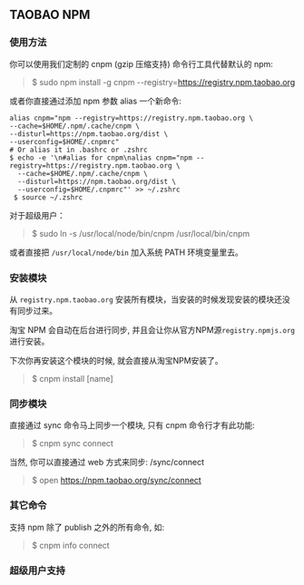 TAOBAO NPM
------
### 使用方法

你可以使用我们定制的 cnpm (gzip 压缩支持) 命令行工具代替默认的 npm:

> $ sudo npm install -g cnpm --registry=https://registry.npm.taobao.org

或者你直接通过添加 npm 参数 alias 一个新命令:
```
alias cnpm="npm --registry=https://registry.npm.taobao.org \
--cache=$HOME/.npm/.cache/cnpm \
--disturl=https://npm.taobao.org/dist \
--userconfig=$HOME/.cnpmrc"
# Or alias it in .bashrc or .zshrc
$ echo -e '\n#alias for cnpm\nalias cnpm="npm --registry=https://registry.npm.taobao.org \
  --cache=$HOME/.npm/.cache/cnpm \
  --disturl=https://npm.taobao.org/dist \
  --userconfig=$HOME/.cnpmrc"' >> ~/.zshrc
 $ source ~/.zshrc
```

对于超级用户：
> $ sudo ln -s /usr/local/node/bin/cnpm /usr/local/bin/cnpm

或者直接把 `/usr/local/node/bin` 加入系统 PATH 环境变量里去。



### 安装模块

从 `registry.npm.taobao.org` 安装所有模块，当安装的时候发现安装的模块还没有同步过来。

淘宝 NPM 会自动在后台进行同步, 并且会让你从官方NPM源`registry.npmjs.org`进行安装。

下次你再安装这个模块的时候, 就会直接从淘宝NPM安装了。

> $ cnpm install [name]

### 同步模块

直接通过 sync 命令马上同步一个模块, 只有 cnpm 命令行才有此功能:

> $ cnpm sync connect

当然, 你可以直接通过 web 方式来同步: /sync/connect

> $ open https://npm.taobao.org/sync/connect

### 其它命令

支持 npm 除了 publish 之外的所有命令, 如:

> $ cnpm info connect

### 超级用户支持